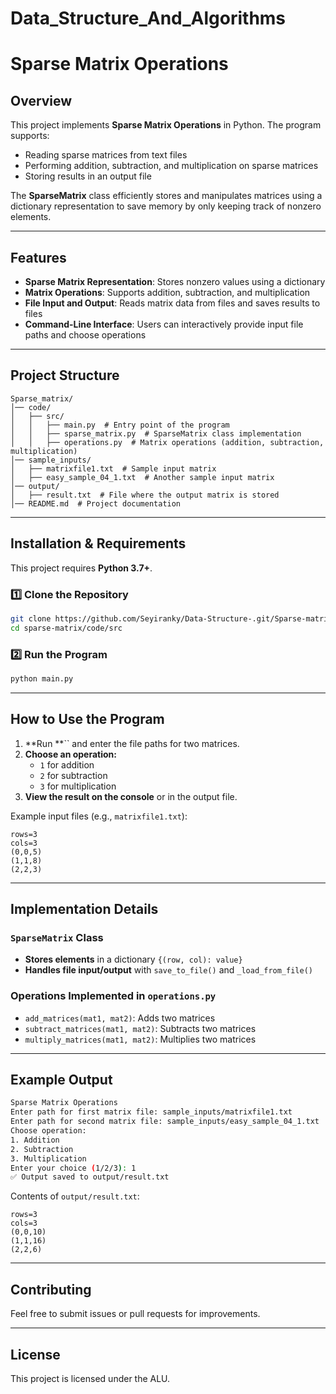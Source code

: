 # Data_Structure_And_Algorithms

# Sparse Matrix Operations

## Overview

This project implements **Sparse Matrix Operations** in Python. The program supports:

- Reading sparse matrices from text files
- Performing addition, subtraction, and multiplication on sparse matrices
- Storing results in an output file

The **SparseMatrix** class efficiently stores and manipulates matrices using a dictionary representation to save memory by only keeping track of nonzero elements.

---

## Features

- **Sparse Matrix Representation**: Stores nonzero values using a dictionary
- **Matrix Operations**: Supports addition, subtraction, and multiplication
- **File Input and Output**: Reads matrix data from files and saves results to files
- **Command-Line Interface**: Users can interactively provide input file paths and choose operations

---

## Project Structure

```
Sparse_matrix/
│── code/
│   ├── src/
│   │   ├── main.py  # Entry point of the program
│   │   ├── sparse_matrix.py  # SparseMatrix class implementation
│   │   ├── operations.py  # Matrix operations (addition, subtraction, multiplication)
│── sample_inputs/
│   ├── matrixfile1.txt  # Sample input matrix
│   ├── easy_sample_04_1.txt  # Another sample input matrix
│── output/
│   ├── result.txt  # File where the output matrix is stored
│── README.md  # Project documentation
```

---

## Installation & Requirements

This project requires **Python 3.7+**.

### 1️⃣ Clone the Repository

```sh
git clone https://github.com/Seyiranky/Data-Structure-.git/Sparse-matrix.git
cd sparse-matrix/code/src
```

### 2️⃣ Run the Program

```sh
python main.py
```

---

## How to Use the Program

1. **Run **`` and enter the file paths for two matrices.
2. **Choose an operation:**
   - `1` for addition
   - `2` for subtraction
   - `3` for multiplication
3. **View the result on the console** or in the output file.

Example input files (e.g., `matrixfile1.txt`):

```
rows=3
cols=3
(0,0,5)
(1,1,8)
(2,2,3)
```

---

## Implementation Details

### `SparseMatrix` Class

- **Stores elements** in a dictionary `{(row, col): value}`
- **Handles file input/output** with `save_to_file()` and `_load_from_file()`

### Operations Implemented in `operations.py`

- `add_matrices(mat1, mat2)`: Adds two matrices
- `subtract_matrices(mat1, mat2)`: Subtracts two matrices
- `multiply_matrices(mat1, mat2)`: Multiplies two matrices

---

## Example Output

```sh
Sparse Matrix Operations
Enter path for first matrix file: sample_inputs/matrixfile1.txt
Enter path for second matrix file: sample_inputs/easy_sample_04_1.txt
Choose operation:
1. Addition
2. Subtraction
3. Multiplication
Enter your choice (1/2/3): 1
✅ Output saved to output/result.txt
```

Contents of `output/result.txt`:

```
rows=3
cols=3
(0,0,10)
(1,1,16)
(2,2,6)
```

---

## Contributing

Feel free to submit issues or pull requests for improvements.

---

## License

This project is licensed under the ALU.
